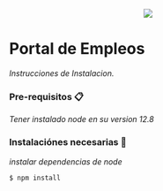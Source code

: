 <p align="center"><img src="https://github.com/Kuteji/jobs/blob/master/public/img/legos.jpg"></p>

# Portal de Empleos 


_Instrucciones de Instalacion._


### Pre-requisitos 📋

_Tener instalado node en su version 12.8_


### Instalaciónes necesarias 🔧


_instalar dependencias de node_

```
$ npm install
```